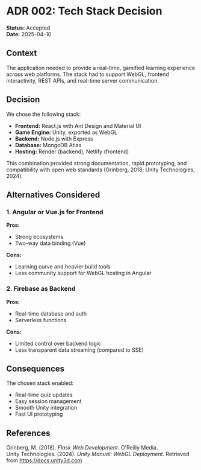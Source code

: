 # ADR 002: Tech Stack Decision

**Status:** Accepted  
**Date:** 2025-04-10

## Context
The application needed to provide a real-time, gamified learning experience across web platforms. The stack had to support WebGL, frontend interactivity, REST APIs, and real-time server communication.

## Decision
We chose the following stack:
- **Frontend:** React.js with Ant Design and Material UI
- **Game Engine:** Unity, exported as WebGL
- **Backend:** Node.js with Express
- **Database:** MongoDB Atlas
- **Hosting:** Render (backend), Netlify (frontend)

This combination provided strong documentation, rapid prototyping, and compatibility with open web standards (Grinberg, 2018; Unity Technologies, 2024).

## Alternatives Considered

### 1. Angular or Vue.js for Frontend
**Pros:**
- Strong ecosystems
- Two-way data binding (Vue)

**Cons:**
- Learning curve and heavier build tools
- Less community support for WebGL hosting in Angular

### 2. Firebase as Backend
**Pros:**
- Real-time database and auth
- Serverless functions

**Cons:**
- Limited control over backend logic
- Less transparent data streaming (compared to SSE)

## Consequences
The chosen stack enabled:
- Real-time quiz updates
- Easy session management
- Smooth Unity integration
- Fast UI prototyping

## References
Grinberg, M. (2018). *Flask Web Development*. O'Reilly Media.  
Unity Technologies. (2024). *Unity Manual: WebGL Deployment*. Retrieved from https://docs.unity3d.com
